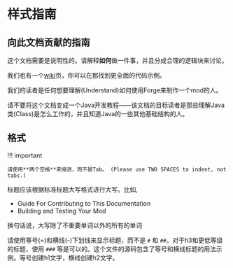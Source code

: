 样式指南
========

向此文档贡献的指南
----------------

这个文档需要是说明性的。请解释**如何**做一件事，并且分成合理的逻辑块来讨论。

我们也有一个[wiki](http://www.minecraftforge.net/wiki)页，你可以在那找到更全面的代码示例。

我们的读者是任何想要理解(Understand)如何使用Forge来制作一个mod的人。

请不要将这个文档变成一个Java开发教程——该文档的目标读者是那些理解Java类(Class)是怎么工作的，并且知道Java的一些其他基础结构的人。

格式
----

!!! important

    请使用**两个空格**来缩进，而不是Tab。 (Please use TWO SPACES to indent, not tabs.)

标题应该根据标准标题大写格式进行大写。比如,

  * Guide For Contributing to This Documentation
  * Building and Testing Your Mod

换句话说，大写除了不重要单词以外的所有的单词

请使用等号(=)和横线(-)下划线来显示标题，而不是 `#` 和 `##`。对于h3和更低等级的标题，使用 `###` 等是可以的。这个文件的源码包含了等号和横线标题的用法示例。等号创建h1文字，横线创建h2文字。